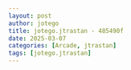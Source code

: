 ```yaml
---
layout: post
author: jotego
title: jotego.jtrastan - 485490f
date: 2025-03-07
categories: [Arcade, jtrastan]
tags: [jotego.jtrastan]
---
```


